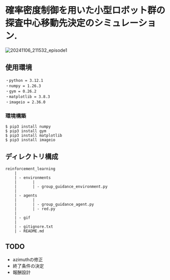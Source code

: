 # 確率密度制御を用いた小型ロボット群の探査中心移動先決定のシミュレーション.
![20241106_211532_episode1](https://github.com/user-attachments/assets/9ed1efb1-7e01-4528-a17b-ad5fbddfa2a6)

## 使用環境
```
・python = 3.12.1
・numpy = 1.26.3
・gym = 0.26.2
・matplotlib = 3.8.3
・imageio = 2.36.0
```

### 環境構築
```
$ pip3 install numpy
$ pip3 install gym
$ pip3 install matplotlib
$ pip3 install imageio
```

## ディレクトリ構成
```
reinforcement_learning
    |
    | - environments
    |       | 
    |       | - group_guidance_environment.py
    |
    | - agents
    |       |
    |       | - group_guidance_agent.py
    |       | - red.py
    |
    | - gif
    |
    | - gitignore.txt
    | - README.md
```

## TODO
- azimuthの修正
- 終了条件の決定
- 報酬設計
